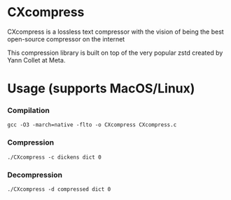# CXcompress
CXcompress is a lossless text compressor with the vision of being the best open-source compressor on the internet

This compression library is built on top of the very popular zstd created by Yann Collet at Meta.

# Usage (supports MacOS/Linux)
### Compilation
```
gcc -O3 -march=native -flto -o CXcompress CXcompress.c
```

### Compression
```
./CXcompress -c dickens dict 0
```

### Decompression
```
./CXcompress -d compressed dict 0
```
